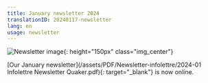 ```yaml
---
title: January newsletter 2024
translationID: 20240117-newsletter
lang: en
usage: newsletter
---
```

![Newsletter image](/assets/images/email-icon.avif){: height="150px" class="img_center"}

[Our January newsletter](/assets/PDF/Newsletter-infolettre/2024-01 Infolettre Newsletter Quaker.pdf){: target="_blank"} is now online.
